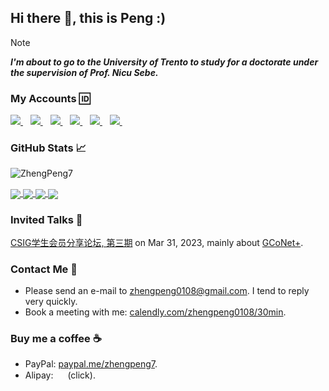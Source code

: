## Hi there 👋, this is Peng :)

> [!note]
> _**I'm about to go to the University of Trento to study for a doctorate under the supervision of Prof. Nicu Sebe.**_

### My Accounts 🆔

<a href="https://github.com/zhengpeng7" target="_blank">
    <img src="https://img.shields.io/badge/GitHub-181717.svg?style=for-the-badge&logo=GitHub&logoColor=white">
</a>&nbsp;&nbsp;
<a href="https://scholar.google.com/citations?user=TZRzWOsAAAAJ" target="_blank">
    <img src="https://img.shields.io/badge/Google%20Scholar-4285F4.svg?style=for-the-badge&logo=Google-Scholar&logoColor=white"/>
</a>&nbsp;&nbsp;
<a href="https://huggingface.co/ZhengPeng7" target="_blank">
    <img src="https://img.shields.io/badge/HuggingFace-ed8A09.svg?style=for-the-badge&logo=HuggingFace&logoColor=white"/>
</a>&nbsp;&nbsp;
<a href="https://x.com/zhengpeng0108" target="_blank">
    <img src="https://img.shields.io/badge/Twitter-000000?style=for-the-badge&logo=X&logoColor=white">
</a>&nbsp;&nbsp;
<a href="https://discordapp.com/users/ZP#3633" target="_blank">
    <img src="https://img.shields.io/badge/Discord-5544BB?style=for-the-badge&logo=Discord&logoColor=white">
</a>&nbsp;&nbsp;
<a href="https://www.linkedin.com/in/ZhengPeng7" target="_blank">
    <img src="https://img.shields.io/badge/LinkedIn-0077B5?style=for-the-badge&logo=linkedin&logoColor=white">
</a>&nbsp;&nbsp;


### GitHub Stats 📈

<p align="left"> <img src="https://github-readme-stats.vercel.app/api?username=ZhengPeng7&show_icons=true&theme=purple" alt="ZhengPeng7" /> </p>

<a href="https://github.com/ZhengPeng7/BiRefNet">
    <img align="center" src="https://github-readme-stats.vercel.app/api/pin/?username=ZhengPeng7&repo=BiRefNet&theme=purple&bg_color=0,AAA" />
</a>
<a href="https://github.com/ZhengPeng7/GCoNet_plus">
    <img align="center" src="https://github-readme-stats.vercel.app/api/pin/?username=ZhengPeng7&repo=GCoNet_plus&theme=purple&bg_color=0,AAA" />
</a>
<a href="https://github.com/ZhengPeng7/GLCNet">
    <img align="center" src="https://github-readme-stats.vercel.app/api/pin/?username=ZhengPeng7&repo=GLCNet&theme=purple&bg_color=0,AAA" />
</a>
<a href="https://github.com/ZhengPeng7/motion_magnification_learning-based">
    <img align="center" src="https://github-readme-stats.vercel.app/api/pin/?username=ZhengPeng7&repo=motion_magnification_learning-based&theme=purple&bg_color=0,AAA" />
</a>



### Invited Talks 💬
[CSIG学生会员分享论坛, 第三期](https://www.csig.org.cn/171/202402/51646.html) on Mar 31, 2023, mainly about [GCoNet+](https://github.com/ZhengPeng7/GCoNet_plus).

### Contact Me 📮
+ Please send an e-mail to [zhengpeng0108@gmail.com](zhengpeng0108@gmail.com). I tend to reply very quickly.
+ Book a meeting with me: [calendly.com/zhengpeng0108/30min](https://calendly.com/zhengpeng0108/30min).

### Buy me a coffee ☕️
+ PayPal: [paypal.me/zhengpeng7](https://www.paypal.com/paypalme/zhengpeng7).
+ Alipay: <img src="https://drive.google.com/thumbnail?id=189y8fwa_fp-O3OkvjXXUt0hUgdr4AH6_&sz" width="15px"/> (click).

